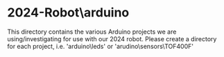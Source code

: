 # 2024-Robot\arduino

This directory contains the various Arduino projects we are using/investigating
for use with our 2024 robot. Please create a directory for each project, i.e.
'arduino\leds' or 'arudino\sensors\TOF400F'
